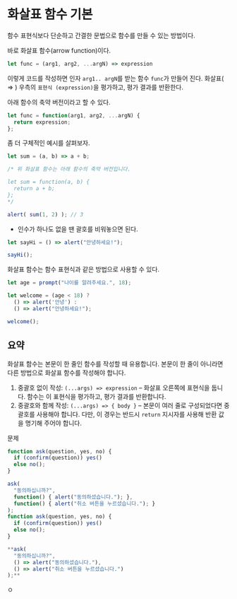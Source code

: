 # 화살표 함수 기본

함수 표현식보다 단순하고 간결한 문법으로 함수를 만들 수 있는 방법이다.

바로 화살표 함수(arrow function)이다.

```jsx
let func = (arg1, arg2, ...argN) => expression
```

이렇게 코드를 작성하면 인자 `arg1.. argN`를 받는 함수 `func`가 만들어 진다. 화살표( ⇒ ) 우측의 `표현식 (expression)`을 평가하고, 평가 결과를 반환한다.

아래 함수의 축약 버전이라고 할 수 있다.

```jsx
let func = function(arg1, arg2, ...argN) {
  return expression;
};
```

좀 더 구체적인 예시를 살펴보자.

```jsx
let sum = (a, b) => a + b;

/* 위 화살표 함수는 아래 함수의 축약 버전입니다.

let sum = function(a, b) {
  return a + b;
};
*/

alert( sum(1, 2) ); // 3
```

- 인수가 하나도 없을 땐 괄호를 비워놓으면 된다.

```jsx
let sayHi = () => alert("안녕하세요!");

sayHi();
```

화살표 함수는 함수 표현식과 같은 방법으로 사용할 수 있다.

```jsx
let age = prompt("나이를 알려주세요.", 18);

let welcome = (age < 18) ?
  () => alert('안녕') :
  () => alert("안녕하세요!");

welcome();
```

## 요약

화살표 함수는 본문이 한 줄인 함수를 작성할 때 유용합니다. 본문이 한 줄이 아니라면 다른 방법으로 화살표 함수를 작성해야 합니다.

1. 중괄호 없이 작성: `(...args) => expression` – 화살표 오른쪽에 표현식을 둡니다. 함수는 이 표현식을 평가하고, 평가 결과를 반환합니다.
2. 중괄호와 함께 작성: `(...args) => { body }` – 본문이 여러 줄로 구성되었다면 중괄호를 사용해야 합니다. 다만, 이 경우는 반드시 `return` 지시자를 사용해 반환 값을 명기해 주어야 합니다.

문제

```jsx
function ask(question, yes, no) {
  if (confirm(question)) yes()
  else no();
}

ask(
  "동의하십니까?",
  function() { alert("동의하셨습니다."); },
  function() { alert("취소 버튼을 누르셨습니다."); }
);
function ask(question, yes, no) {
  if (confirm(question)) yes()
  else no();
}

**ask(
  "동의하십니까?",
  () => alert("동의하셨습니다."),
  () => alert("취소 버튼을 누르셨습니다.")
);**
```

ㅇ